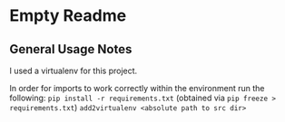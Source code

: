 # Empty Readme

## General Usage Notes

I used a virtualenv for this project.

In order for imports to work correctly within the environment run the following:
`pip install -r requirements.txt` (obtained via `pip freeze > requirements.txt`)
`add2virtualenv <absolute path to src dir>`
